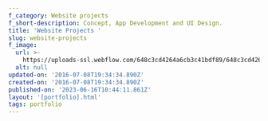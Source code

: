 ```yaml
---
f_category: Website projects
f_short-description: Concept, App Development and UI Design.
title: 'Website Projects '
slug: website-projects
f_image:
  url: >-
    https://uploads-ssl.webflow.com/648c3cd4264a6cb3c41bdf89/648c3cd4264a6cb3c41bdf9f_Photo-11.jpg
  alt: null
updated-on: '2016-07-08T19:34:34.890Z'
created-on: '2016-07-08T19:34:34.890Z'
published-on: '2023-06-16T10:44:11.861Z'
layout: '[portfolio].html'
tags: portfolio
---
```



